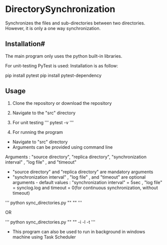 # DirectorySynchronization
Synchronizes the files and sub-directories between two directories.
However, it is only a one way synchronization.

## Installation#

The main program only uses the python built-in libraries.

For unit-testing PyTest is used:
Installation is as follow:

pip install pytest
pip install pytest-dependency


## Usage
1. Clone the repository or download the repository

2. Navigate to the "src" directory

3. For unit testing
'''
pytest -v
'''

4. For running the program

- Navigate to "src" directory
- Arguments can be provided using command line

Arguments : "source directory", "replica directory", "synchronization interval" , "log file" , and "timeout"

- "source directory" and "replica directory" are mandatory arguments
- "synchronization interval" , "log file" , and "timeout" are optional arguments
        - default values : "synchronization interval" = 5sec , "log file" = synclog.log and timeout = 0(for continuous synchronization, without timeout)

'''
python sync_directories.py "<source directory>" "<replica directory>"
'''

OR

'''
python sync_directories.py "<source directory>" "<replica directory>" -i <schedule interval> -l <logfile> -t <timeout>
'''

- This program can also be used to run in background in windows machine using Task Scheduler


